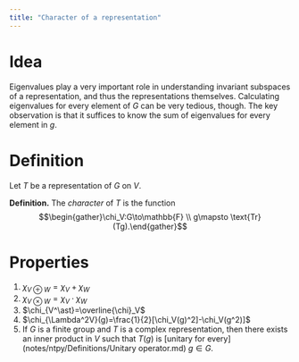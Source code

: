 ```yaml
---
title: "Character of a representation"
---
```


# Idea
Eigenvalues play a very important role in understanding invariant subspaces of a representation, and thus the representations themselves. Calculating eigenvalues for every element of $G$ can be very tedious, though. The key observation is that it suffices to know the sum of eigenvalues for every element in $g$.
# Definition
Let $T$ be a representation of $G$ on $V$.

**Definition.** The _character_ of $T$ is the function $$\begin{gather}\chi_V:G\to\mathbb{F} \\ g\mapsto \text{Tr}(Tg).\end{gather}$$

# Properties
1. $\chi_{V\oplus W}=\chi_V+\chi_W$
2. $\chi_{V\otimes W}=\chi_V\cdot \chi_W$
3. $\chi_{V^\ast}=\overline{\chi}_V$
4. $\chi_{\Lambda^2V}(g)=\frac{1}{2}[\chi_V(g)^2]-\chi_V(g^2)]$
5. If $G$ is a finite group and $T$ is a complex representation, then there exists an inner product in $V$ such that $T(g)$ is [unitary for every](notes/ntpy/Definitions/Unitary operator.md) $g\in G$.
